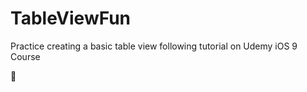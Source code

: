 # TableViewFun
Practice creating a basic table view following tutorial on Udemy iOS 9 Course

:link:
